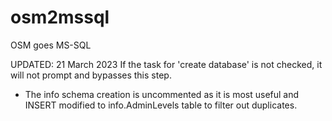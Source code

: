 osm2mssql
=========

OSM goes MS-SQL

UPDATED: 21 March 2023
If the task for 'create database' is not checked, it will not prompt and bypasses this step.
* The info schema creation is uncommented as it is most useful and INSERT modified to info.AdminLevels table to filter out duplicates.